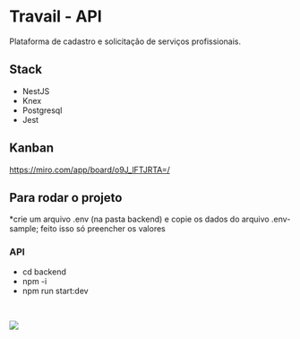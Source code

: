 # Travail - API
Plataforma de cadastro e solicitação de serviços profissionais.

## Stack
- NestJS
- Knex
- Postgresql
- Jest

## Kanban
https://miro.com/app/board/o9J_lFTJRTA=/

## Para rodar o projeto
*crie um arquivo .env (na pasta backend) e copie os dados do arquivo .env-sample; feito isso só preencher os valores

### **API**
- cd backend
- npm -i
- npm run start:dev


<br>

![](https://thumbnail.imgbin.com/25/19/0/imgbin-kumamon-kumamoto-prefecture-not-today-satan-SaJmFnfQTXVnAZ4zwzsrfefkR_t.jpg)